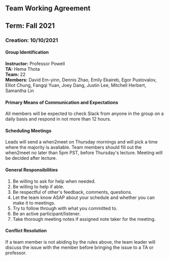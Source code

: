 ## Team Working Agreement
## Term: Fall 2021
### Creation: 10/10/2021

#### Group Identification
**Instructor:** Professor Powell\
**TA:** Hema Thota\
**Team:** 22\
**Members:** David Em-yinn, Dennis Zhao, Emily Ekaireb, Egor Pustovalov, Elliot Chung, Fangqi Yuan, Joey Dang, Justin Lee, Mitchell Herbert, Samantha Lin

#### Primary Means of Communication and Expectations

All members will be expected to check Slack from anyone in the group on a daily basis and respond in not more than 12 hours.

#### Scheduling Meetings

 Leads will send a when2meet on Thursday mornings and will pick a time where the majority is avaliable. Team members should fill out the when2meet no later than 5pm PST, before Thursday's lecture. Meeting will be decided after lecture. 

 #### General Responsibilities
 1. Be willing to ask for help when needed.
 2. Be willing to help if able.
 3. Be respectful of other's feedback, comments, questions.
 4. Let the team know ASAP about your schedule and whether you can make it to meetings.
 5. Try to follow through with what you committed to.
 6. Be an active participant/listener.
 7. Take thorough meeting notes if assigned note taker for the meeting.


 #### Conflict Resolution
 If a team member is not abiding by the rules above, the team leader will discuss the issue with the member before bringing the issue to a TA or professor.
